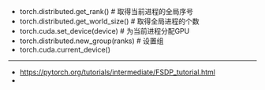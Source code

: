 



- torch.distributed.get_rank() # 取得当前进程的全局序号
- torch.distributed.get_world_size() # 取得全局进程的个数
- torch.cuda.set_device(device) # 为当前进程分配GPU
- torch.distributed.new_group(ranks) # 设置组
- torch.cuda.current_device()




---


- https://pytorch.org/tutorials/intermediate/FSDP_tutorial.html
- 

